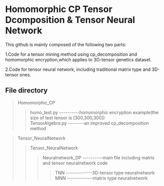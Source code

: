 # Homomorphic CP Tensor Dcomposition & Tensor Neural Network 

This github is mainly composed of the following two parts:

1.Code for a tensor mining method using cp_decomposition and homomorphic encryption,which applies to 3D-tensor genetics dataset.

2.Code for tensor neural network, including traditional matrix type and 3D-tensor ones.

## File directory
> Homomorphic_CP
>>  homo_test.py  ----------homomorphic encryption example(the size of test tensor is [300,300,300]) <br>
>>  TensorAlgebra.py  --------an improved cp_decomposition method

> Tensor_NeuralNetwork
>>  Tensor_NeuralNetwork 
>>> Neuralnetwork_DP  ----------main file including matrix and tensor neuralnetwork code
>>>>  TNN   -------------3D-tensor type neuralnetwork <br>
>>>>  MNN   -------------matrix type neuralnetwork
    
      
